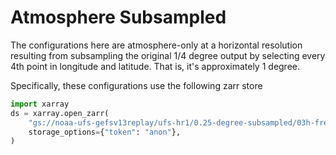 # Atmosphere Subsampled

The configurations here are atmosphere-only at a horizontal
resolution resulting from subsampling the original 1/4 degree output by
selecting every 4th point in longitude and latitude.
That is, it's approximately 1 degree.

Specifically, these configurations use the following zarr store

```python
import xarray
ds = xarray.open_zarr(
    "gs://noaa-ufs-gefsv13replay/ufs-hr1/0.25-degree-subsampled/03h-freq/zarr/fv3.zarr",
    storage_options={"token": "anon"},
)
```

